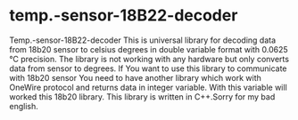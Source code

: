 # temp.-sensor-18B22-decoder
Temp.-sensor-18B22-decoder
This is universal library for decoding data from 18b20 sensor to celsius degrees in double variable format with 0.0625 °C precision. The library is not working with any hardware but only converts data from sensor to degrees. If You want to use this library to communicate with 18b20 sensor You need to have another library which work with OneWire protocol and returns data in integer variable. With this variable will worked this 18b20 library. This library is written in C++.Sorry for my bad english. 
